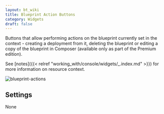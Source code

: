 ```yaml
---
layout: bt_wiki
title: Blueprint Action Buttons
category: Widgets
draft: false
---
```

Buttons that allow performing actions on the blueprint currently set in the context - creating a deployment from it, deleting the blueprint or editing a copy of the blueprint in Composer (available only as part of the Premium edition).
 
See [notes]({{< relref "working_with/console/widgets/_.index.md" >}}) for more information on resource context.  

![blueprint-actions]( /images/ui/widgets/blueprint-action-buttons.png )


## Settings

None
